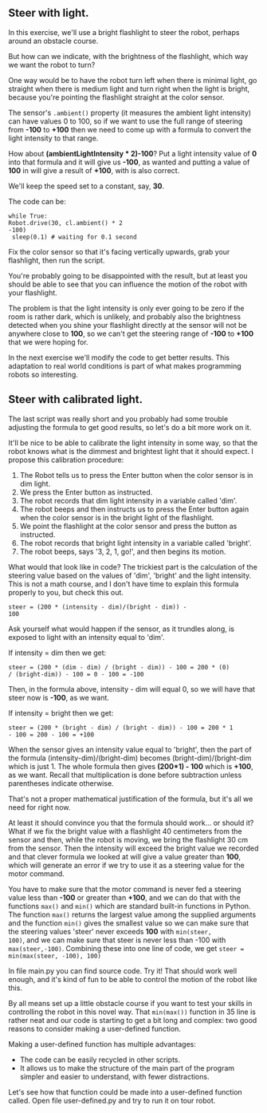 ## Steer with light. 

In this exercise, we'll use a bright flashlight to steer the robot, perhaps around an obstacle course.

But how can we indicate, with the brightness of the flashlight, which way we want the robot to turn?

One way would be to have the robot turn left when there is minimal light, go straight when there is medium light and turn right when the light is bright, because you're pointing the flashlight straight at the color sensor.

The sensor's <code>.ambient()</code> property (it measures the ambient light intensity) can have values 0 to 100, so if we want to use the full range of steering from **-100** to **+100** then we need to come up with a formula to convert the light intensity to that range.

How about **(ambientLightIntensity * 2)-100**? Put a light intensity value of **0** into that formula and it will give us **-100**, as wanted and putting a value of **100** in will give a result of **+100**, with is also correct.

We'll keep the speed set to a constant, say, **30**. 

The code can be:

<code>while True:</code><br>
    <code>Robot.drive(30, cl.ambient() * 2 -100)<br>
    sleep(0.1) # waiting for 0.1 second</code>

Fix the color sensor so that it's facing vertically upwards, grab your flashlight, then run the script.

You're probably going to be disappointed with the result, but at least you should be able to see that you can influence the motion of the robot with your flashlight. 

The problem is that the light intensity is only ever going to be zero if the room is rather dark, which is unlikely, and probably also the brightness detected when you shine your flashlight directly at the sensor will not be anywhere close to **100**, so we can't get the steering range of **-100** to **+100** that we were hoping for.

In the next exercise we'll modify the code to get better results.
This adaptation to real world conditions is part of what makes programming robots so interesting.

## Steer with calibrated light. 

The last script was really short and you probably had some trouble adjusting the formula to get good results, so let's do a bit more work on it.

It'll be nice to be able to calibrate the light intensity in some way, so that the robot knows what is the dimmest and brightest light that it should expect. I propose this calibration procedure:

1. The Robot tells us to press the Enter button when the color sensor is in dim light.
2. We press the Enter button as instructed. 
3. The robot records that dim light intensity in a variable called 'dim'.
4. The robot beeps and then instructs us to press the Enter button again when the color sensor is in the bright light of the flashlight.
5. We point the flashlight at the color sensor and press the button as instructed.
6. The robot records that bright light intensity in a variable called 'bright'.
7. The robot beeps, says '3, 2, 1, go!', and then begins its motion. 

What would that look like in code?
The trickiest part is the calculation of the steering value based on the values of 'dim', 'bright' and the light intensity.
This is not a math course, and I don't have time to explain this formula properly to you, but check this out.

<code>steer = (200 * (intensity - dim)/(bright - dim)) - 100</code>

Ask yourself what would happen if the sensor, as it trundles along, is exposed to light with an intensity equal to 'dim'.

If intensity = dim then we get:

<code>steer = (200 * (dim - dim) / (bright - dim)) - 100 = 200 * (0) / (bright-dim)) - 100 = 0 - 100 = -100</code>

Then, in the formula above, intensity - dim will equal 0, so we will have that steer now is **-100**, as we want.

If intensity = bright then we get:

<code>steer = (200 * (bright - dim) / (bright - dim)) - 100 = 200 * 1 - 100 = 200 - 100 = +100</code>

When the sensor gives an intensity value equal to 'bright', then the part of the formula (intensity-dim)/(bright-dim) becomes (bright-dim)/(bright-dim which is just 1.
The whole formula then gives **(200*1) - 100** which is **+100**, as we want. Recall that multiplication is done before subtraction unless parentheses indicate otherwise.

That's not a proper mathematical justification of the formula, but it's all we need for right now.

At least it should convince you that the formula should work... or should it? What if we fix the bright value with a flashlight 40 centimeters from the sensor and then, while the robot is moving, we bring the flashlight 30 cm from the sensor. Then the intensity will exceed the bright value we recorded and that clever formula we looked at will give a value greater than **100**, which will generate an error if we try to use it as a steering value for the motor command.

You have to make sure that the motor command is never fed a steering value less than **-100** or greater than **+100**, and we can do that with the functions <code>max()</code> and <code>min()</code> which are standard built-in functions in Python. 
The function <code>max()</code> returns the largest value among the supplied arguments and the function <code>min()</code> gives the smallest value so we can make sure that the steering values 'steer' never exceeds **100** with <code>min(steer, 100)</code>, and we can make sure that steer is never less than -100 with <code>max(steer,-100)</code>.
Combining these into one line of code, we get <code>steer = min(max(steer, -100), 100)</code>

In file main.py you can find source code. Try it! That should work well enough, and it's kind of fun to be able to control the motion of the robot like this.

By all means set up a little obstacle course if you want to test your skills in controlling the robot in this novel way.
That <code>min(max())</code> function in 35 line is rather neat and our code is starting to get a bit long and complex: two good reasons to consider making a user-defined function.

Making a user-defined function has multiple advantages:
- The code can be easily recycled in other scripts.
- It allows us to make the structure of the main part of the program simpler and easier to understand, with fewer distractions. 

Let's see how that function could be made into a user-defined function called. Open file user-defined.py and try to run it on tour robot.




